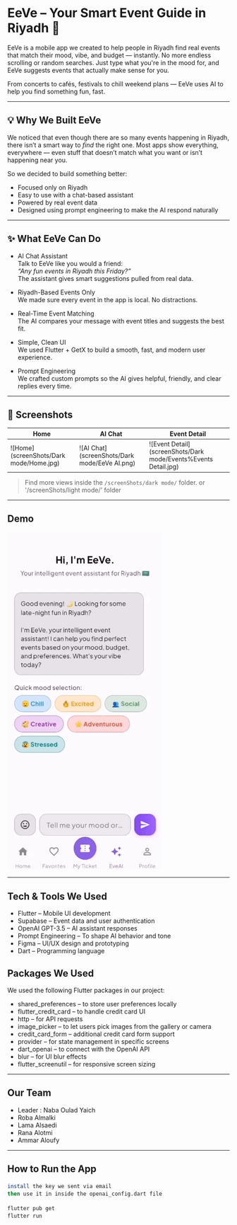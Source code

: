 # EeVe – Your Smart Event Guide in Riyadh 🎉

EeVe is a mobile app we created to help people in Riyadh find real events that match their mood, vibe, and budget — instantly. No more endless scrolling or random searches. Just type what you're in the mood for, and EeVe suggests events that actually make sense for you.

From concerts to cafés, festivals to chill weekend plans — EeVe uses AI to help you find something fun, fast.

---

## 💡 Why We Built EeVe

We noticed that even though there are so many events happening in Riyadh, there isn’t a smart way to *find* the right one. Most apps show everything, everywhere — even stuff that doesn’t match what you want or isn’t happening near you.

So we decided to build something better:
- Focused only on Riyadh
- Easy to use with a chat-based assistant
- Powered by real event data
- Designed using prompt engineering to make the AI respond naturally

---

## ✨ What EeVe Can Do

- AI Chat Assistant  
  Talk to EeVe like you would a friend:  
  *“Any fun events in Riyadh this Friday?”*  
  The assistant gives smart suggestions pulled from real data.

- Riyadh-Based Events Only  
  We made sure every event in the app is local. No distractions.

- Real-Time Event Matching  
  The AI compares your message with event titles and suggests the best fit.

- Simple, Clean UI  
  We used Flutter + GetX to build a smooth, fast, and modern user experience.

- Prompt Engineering  
  We crafted custom prompts so the AI gives helpful, friendly, and clear replies every time.

---


## 📸 Screenshots

| Home                                    | AI Chat                                               | Event Detail                                               |
|-----------------------------------------|-------------------------------------------------------|------------------------------------------------------------|
| ![Home](screenShots/Dark mode/Home.jpg) | ![AI Chat](screenShots/Dark mode/EeVe AI.png) | ![Event Detail](screenShots/Dark mode/Events%Events Detail.jpg) |

> Find more views inside the `/screenShots/dark mode/` folder.
> or '/screenShots/light mode/' folder



---

## Demo

![EeVe Demo](assets/eeve_demo.gif)

---

##  Tech & Tools We Used

- Flutter – Mobile UI development
- Supabase – Event data and user authentication
- OpenAI GPT-3.5 – AI assistant responses
- Prompt Engineering – To shape AI behavior and tone
- Figma – UI/UX design and prototyping
- Dart – Programming language

##  Packages We Used

We used the following Flutter packages in our project:

- shared_preferences – to store user preferences locally
- flutter_credit_card – to handle credit card UI
- http – for API requests
- image_picker – to let users pick images from the gallery or camera
- credit_card_form – additional credit card form support
- provider – for state management in specific screens
- dart_openai – to connect with the OpenAI API
- blur – for UI blur effects
- flutter_screenutil – for responsive screen sizing


---

##  Our Team

- Leader : Naba Oulad Yaich
- Roba Almalki 
- Lama Alsaedi 
- Rana Alotmi 
- Ammar Aloufy 

---

##  How to Run the App

```bash
install the key we sent via email 
then use it in inside the openai_config.dart file 

flutter pub get
flutter run
